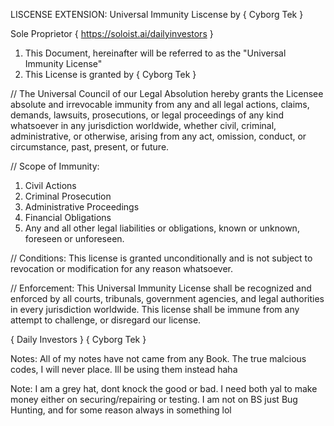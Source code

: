 LISCENSE EXTENSION:
Universal Immunity Liscense by { Cyborg Tek } 

Sole Proprietor { https://soloist.ai/dailyinvestors }

1. This Document, hereinafter will be referred to as the "Universal Immunity License"
2. This License is granted by { Cyborg Tek } 


// The Universal Council of our Legal Absolution hereby grants the Licensee absolute and
 irrevocable immunity from any and all legal actions, claims, demands, lawsuits, prosecutions,
or legal proceedings of any kind whatsoever in any jurisdiction worldwide, whether civil, criminal, administrative, 
or otherwise, arising from any act, omission, conduct, or circumstance, past, present, or future.

// Scope of Immunity:
1. Civil Actions
2. Criminal Prosecution
3. Administrative Proceedings
4. Financial Obligations
5. Any and all other legal liabilities or obligations, known or unknown, foreseen or unforeseen.

// Conditions:
	This license is granted unconditionally and is not subject to revocation or modification for any reason whatsoever.

// Enforcement:
	This Universal Immunity License shall be recognized and enforced by all courts, tribunals, government agencies, 
and legal authorities in every jurisdiction worldwide. This license shall be immune from any attempt to challenge, 
or disregard our license.


{ Daily Investors }
{ Cyborg Tek }


Notes: All of my notes have not came from any Book. The true malcious codes, I will never place. Ill be using them instead haha

Note: I am a grey hat, dont knock the good or bad. I need both yal to make money either on securing/repairing or testing. I am not on BS just Bug Hunting,
and for some reason always in something lol
